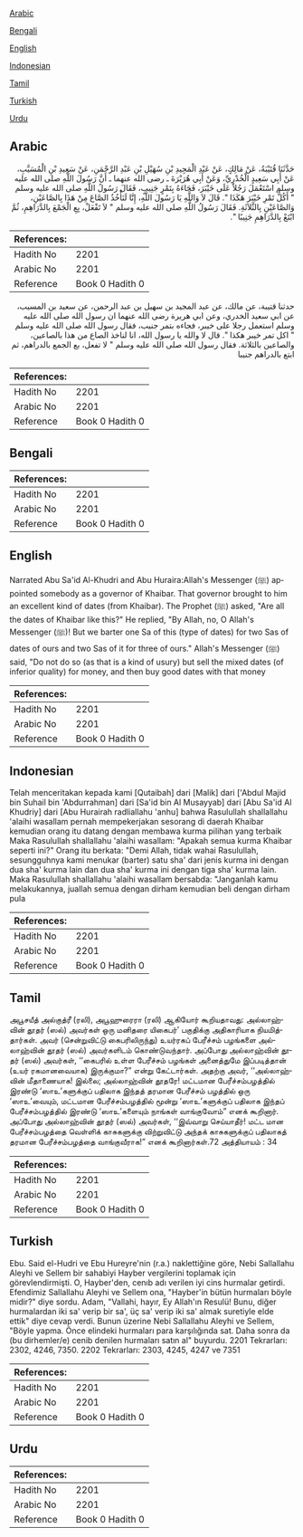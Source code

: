 [Arabic](#arabic)

[Bengali](#bengali)

[English](#english)

[Indonesian](#indonesian)

[Tamil](#tamil)

[Turkish](#turkish)

[Urdu](#urdu)

## Arabic


<div dir="rtl" lang="ar" style={{fontSize:'larger',backgroundColor:'#f8f9fa',padding:20}}>
حَدَّثَنَا قُتَيْبَةُ، عَنْ مَالِكٍ، عَنْ عَبْدِ الْمَجِيدِ بْنِ سُهَيْلِ بْنِ عَبْدِ الرَّحْمَنِ، عَنْ سَعِيدِ بْنِ الْمُسَيَّبِ، عَنْ أَبِي سَعِيدٍ الْخُدْرِيِّ، وَعَنْ أَبِي هُرَيْرَةَ ـ رضى الله عنهما ـ أَنَّ رَسُولَ اللَّهِ صلى الله عليه وسلم اسْتَعْمَلَ رَجُلاً عَلَى خَيْبَرَ، فَجَاءَهُ بِتَمْرٍ جَنِيبٍ، فَقَالَ رَسُولُ اللَّهِ صلى الله عليه وسلم ‏"‏ أَكُلُّ تَمْرِ خَيْبَرَ هَكَذَا ‏"‏‏.‏ قَالَ لاَ وَاللَّهِ يَا رَسُولَ اللَّهِ، إِنَّا لَنَأْخُذُ الصَّاعَ مِنْ هَذَا بِالصَّاعَيْنِ، وَالصَّاعَيْنِ بِالثَّلاَثَةِ‏.‏ فَقَالَ رَسُولُ اللَّهِ صلى الله عليه وسلم ‏"‏ لاَ تَفْعَلْ، بِعِ الْجَمْعَ بِالدَّرَاهِمِ، ثُمَّ ابْتَعْ بِالدَّرَاهِمِ جَنِيبًا ‏"‏‏.‏
</div>
<div style={{backgroundColor:'#f8f9fa',padding:20, marginBottom: 10}}><table> <thead> <tr> <th>References:</th> <th></th> </tr> </thead> <tbody><tr><td>Hadith No</td><td>2201</td></tr><tr><td>Arabic No</td><td>2201</td></tr><tr><td>Reference</td><td>Book 0 Hadith 0</td></tr></tbody></table></div>


<div dir="rtl" lang="ar" style={{fontSize:'larger',backgroundColor:'#f8f9fa',padding:20}}>
حدثنا قتيبة، عن مالك، عن عبد المجيد بن سهيل بن عبد الرحمن، عن سعيد بن المسيب، عن ابي سعيد الخدري، وعن ابي هريرة رضى الله عنهما ان رسول الله صلى الله عليه وسلم استعمل رجلا على خيبر، فجاءه بتمر جنيب، فقال رسول الله صلى الله عليه وسلم " اكل تمر خيبر هكذا ". قال لا والله يا رسول الله، انا لناخذ الصاع من هذا بالصاعين، والصاعين بالثلاثة. فقال رسول الله صلى الله عليه وسلم " لا تفعل، بع الجمع بالدراهم، ثم ابتع بالدراهم جنيبا
</div>
<div style={{backgroundColor:'#f8f9fa',padding:20, marginBottom: 10}}><table> <thead> <tr> <th>References:</th> <th></th> </tr> </thead> <tbody><tr><td>Hadith No</td><td>2201</td></tr><tr><td>Arabic No</td><td>2201</td></tr><tr><td>Reference</td><td>Book 0 Hadith 0</td></tr></tbody></table></div>

## Bengali


<div dir="ltr" lang="bn" style={{fontSize:'larger',backgroundColor:'#f8f9fa',padding:20}}>

</div>
<div style={{backgroundColor:'#f8f9fa',padding:20, marginBottom: 10}}><table> <thead> <tr> <th>References:</th> <th></th> </tr> </thead> <tbody><tr><td>Hadith No</td><td>2201</td></tr><tr><td>Arabic No</td><td>2201</td></tr><tr><td>Reference</td><td>Book 0 Hadith 0</td></tr></tbody></table></div>

## English


<div dir="ltr" lang="en" style={{fontSize:'larger',backgroundColor:'#f8f9fa',padding:20}}>
Narrated Abu Sa'id Al-Khudri and Abu Huraira:Allah's Messenger (ﷺ) appointed somebody as a governor of Khaibar. That governor brought to him an excellent kind of dates (from Khaibar). The Prophet (ﷺ) asked, "Are all the dates of Khaibar like this?" He replied, "By Allah, no, O Allah's Messenger (ﷺ)! But we barter one Sa of this (type of dates) for two Sas of dates of ours and two Sas of it for three of ours." Allah's Messenger (ﷺ) said, "Do not do so (as that is a kind of usury) but sell the mixed dates (of inferior quality) for money, and then buy good dates with that money
</div>
<div style={{backgroundColor:'#f8f9fa',padding:20, marginBottom: 10}}><table> <thead> <tr> <th>References:</th> <th></th> </tr> </thead> <tbody><tr><td>Hadith No</td><td>2201</td></tr><tr><td>Arabic No</td><td>2201</td></tr><tr><td>Reference</td><td>Book 0 Hadith 0</td></tr></tbody></table></div>

## Indonesian


<div dir="ltr" lang="id" style={{fontSize:'larger',backgroundColor:'#f8f9fa',padding:20}}>
Telah menceritakan kepada kami [Qutaibah] dari [Malik] dari ['Abdul Majid bin Suhail bin 'Abdurrahman] dari [Sa'id bin Al Musayyab] dari [Abu Sa'id Al Khudriy] dari [Abu Hurairah radliallahu 'anhu] bahwa Rasulullah shallallahu 'alaihi wasallam pernah mempekerjakan sesorang di daerah Khaibar kemudian orang itu datang dengan membawa kurma pilihan yang terbaik Maka Rasulullah shallallahu 'alaihi wasallam: "Apakah semua kurma Khaibar seperti ini?" Orang itu berkata: "Demi Allah, tidak wahai Rasulullah, sesungguhnya kami menukar (barter) satu sha' dari jenis kurma ini dengan dua sha' kurma lain dan dua sha' kurma ini dengan tiga sha' kurma lain. Maka Rasulullah shallallahu 'alaihi wasallam bersabda: "Janganlah kamu melakukannya, juallah semua dengan dirham kemudian beli dengan dirham pula
</div>
<div style={{backgroundColor:'#f8f9fa',padding:20, marginBottom: 10}}><table> <thead> <tr> <th>References:</th> <th></th> </tr> </thead> <tbody><tr><td>Hadith No</td><td>2201</td></tr><tr><td>Arabic No</td><td>2201</td></tr><tr><td>Reference</td><td>Book 0 Hadith 0</td></tr></tbody></table></div>

## Tamil


<div dir="ltr" lang="ta" style={{fontSize:'larger',backgroundColor:'#f8f9fa',padding:20}}>
அபூசயீத் அல்குத்ரீ (ரலி), அபூஹுரைரா (ரலி) ஆகியோர் கூறியதாவது: அல்லாஹ்வின் தூதர் (ஸல்) அவர்கள் ஒரு மனிதரை யிகைபர்’ பகுதிக்கு அதிகாரியாக நியமித்தார்கள். அவர் (சென்றுவிட்டு கைபரிலிருந்து) உயர்ரகப் பேரீச்சம் பழங்களை அல்லாஹ்வின் தூதர் (ஸல்) அவர்களிடம் கொண்டுவந்தார். அப்போது அல்லாஹ்வின் தூதர் (ஸல்) அவர்கள், ‘‘கைபரில் உள்ள பேரீச்சம் பழங்கள் அனைத்துமே இப்படித்தான் (உயர் ரகமானவையாக) இருக்குமா?” என்று கேட்டார்கள். அதற்கு அவர், ‘‘அல்லாஹ்வின் மீதாணையாக! இல்லை; அல்லாஹ்வின் தூதரே! மட்டமான பேரீச்சம்பழத்தில் இரண்டு ‘ஸாஉ’களுக்குப் பதிலாக இந்தத் தரமான பேரீச்சம் பழத்தில் ஒரு ‘ஸாஉ’வையும், மட்டமான பேரீச்சம்பழத்தில் மூன்று ‘ஸாஉ’களுக்குப் பதிலாக இந்தப் பேரீச்சம்பழத்தில் இரண்டு ‘ஸாஉ’களையும் நாங்கள் வாங்குவோம்” எனக் கூறினார். அப்போது அல்லாஹ்வின் தூதர் (ஸல்) அவர்கள், ‘‘இவ்வாறு செய்யாதீர்! மட்ட மான பேரீச்சம்பழத்தை வெள்ளிக் காசுகளுக்கு விற்றுவிட்டு அந்தக் காசுகளுக்குப் பதிலாகத் தரமான பேரீச்சம்பழத்தை வாங்குவீராக!” எனக் கூறினார்கள்.72 அத்தியாயம் : 34
</div>
<div style={{backgroundColor:'#f8f9fa',padding:20, marginBottom: 10}}><table> <thead> <tr> <th>References:</th> <th></th> </tr> </thead> <tbody><tr><td>Hadith No</td><td>2201</td></tr><tr><td>Arabic No</td><td>2201</td></tr><tr><td>Reference</td><td>Book 0 Hadith 0</td></tr></tbody></table></div>

## Turkish


<div dir="ltr" lang="tr" style={{fontSize:'larger',backgroundColor:'#f8f9fa',padding:20}}>
Ebu. Said el-Hudri ve Ebu Hureyre'nin (r.a.) naklettiğine göre, Nebi Sallallahu Aleyhi ve Sellem bir sahabiyi Hayber vergilerini toplamak için görevlendirmişti. O, Hayber'den, cenıb adı verilen iyi cins hurmalar getirdi. Efendimiz Sallallahu Aleyhi ve Sellem ona, "Hayber'in bütün hurmaları böyle midir?" diye sordu. Adam, "Vallahi, hayır, Ey Allah'ın Resulü! Bunu, diğer hurmalardan iki sa' verip bir sa', üç sa' verip iki sa' almak suretiyle elde ettik" diye cevap verdi. Bunun üzerine Nebi Sallallahu Aleyhi ve Sellem, "Böyle yapma. Önce elindeki hurmaları para karşılığında sat. Daha sonra da (bu dirhemler/e) cenib denilen hurmaları satın al" buyurdu. 2201 Tekrarları: 2302, 4246, 7350. 2202 Tekrarları: 2303, 4245, 4247 ve 7351
</div>
<div style={{backgroundColor:'#f8f9fa',padding:20, marginBottom: 10}}><table> <thead> <tr> <th>References:</th> <th></th> </tr> </thead> <tbody><tr><td>Hadith No</td><td>2201</td></tr><tr><td>Arabic No</td><td>2201</td></tr><tr><td>Reference</td><td>Book 0 Hadith 0</td></tr></tbody></table></div>

## Urdu


<div dir="rtl" lang="ur" style={{fontSize:'larger',backgroundColor:'#f8f9fa',padding:20}}>

</div>
<div style={{backgroundColor:'#f8f9fa',padding:20, marginBottom: 10}}><table> <thead> <tr> <th>References:</th> <th></th> </tr> </thead> <tbody><tr><td>Hadith No</td><td>2201</td></tr><tr><td>Arabic No</td><td>2201</td></tr><tr><td>Reference</td><td>Book 0 Hadith 0</td></tr></tbody></table></div>